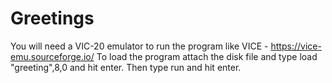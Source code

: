 # Greetings

You will need a VIC-20 emulator to run the program like VICE - https://vice-emu.sourceforge.io/
To load the program attach the disk file and type load "greeting",8,0 and hit enter. Then type run and hit enter.
